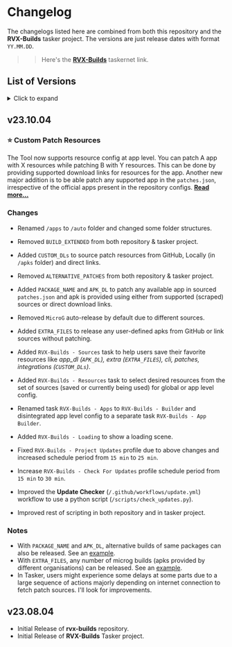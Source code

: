 # Changelog

The changelogs listed here are combined from both this repository and the **RVX-Builds** tasker project. The versions are just release dates with format `YY.MM.DD`.

>> Here's the [**RVX-Builds**](https://taskernet.com/shares/?user=AS35m8k0QSchKA1x02SixFIhiL41a828J1qapOYfcEuyL2zSn%2FfJTN5WVSi01o18x6EAFb4%3D&id=Project%3ARVX-Builds) taskernet link.

## List of Versions

<details><summary>Click to expand</summary>

- [v23.10.04](#v231004)
- [v23.08.04](#v230804)

</details>

## v23.10.04

### ⭐ Custom Patch Resources

The Tool now supports resource config at app level. You can patch A app with X resources while patching B with Y resources. This can be done by providing supported download links for resources for the app. Another new major addition is to be able patch any supported app in the `patches.json`, irrespective of the official apps present in the repository configs. [**Read more...**](/auto/docs/customize-patches.md)

### Changes

- Renamed `/apps` to `/auto` folder and changed some folder structures.
- Removed `BUILD_EXTENDED` from both repository & tasker project.
- Added `CUSTOM_DLs` to source patch resources from GitHub, Locally (in `/apks` folder) and direct links.
- Removed `ALTERNATIVE_PATCHES` from both repository & tasker project.
- Added `PACKAGE_NAME` and `APK_DL` to patch any available app in sourced `patches.json` and apk is provided using either from supported (scraped) sources or direct download links.
- Removed `MicroG` auto-release by default due to different sources.
- Added `EXTRA_FILES` to release any user-defined apks from GitHub or link sources without patching.

- Added `RVX-Builds - Sources` task to help users save their favorite resources like *app_dl (`APK_DL`), extra (`EXTRA_FILES`), cli, patches, integrations (`CUSTOM_DLs`)*.
- Added `RVX-Builds - Resources` task to select desired resources from the set of sources (saved or currently being used) for global or app level config.
- Renamed task `RVX-Builds - Apps` to `RVX-Builds - Builder` and disintegrated app level config to a separate task `RVX-Builds - App Builder`.
- Added `RVX-Builds - Loading` to show a loading scene.
- Fixed `RVX-Builds - Project Updates` profile due to above changes and increased schedule period from `15 min` to `25 min`.
- Increase `RVX-Builds - Check For Updates` profile schedule period from `15 min` to `30 min`.
- Improved the **Update Checker** (`/.github/workflows/update.yml`) workflow to use a python script (`/scripts/check_updates.py`).
- Improved rest of scripting in both repository and in tasker project.

### Notes

- With `PACKAGE_NAME` and `APK_DL`, alternative builds of same packages can also be released. See an [example](/.env.example).
- With `EXTRA_FILES`, any number of microg builds (apks provided by different organisations) can be released. See an [example](/.env.example).
- In Tasker, users might experience some delays at some parts due to a large sequence of actions majorly depending on internet connection to fetch patch sources. I'll look for improvements.

## v23.08.04

- Initial Release of **rvx-builds** repository.
- Initial Release of **RVX-Builds** Tasker project.
